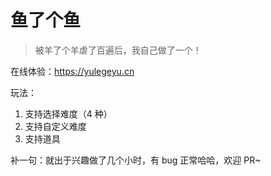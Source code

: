 # 鱼了个鱼

> 被羊了个羊虐了百遍后，我自己做了一个！

在线体验：https://yulegeyu.cn

玩法：

1. 支持选择难度（4 种）
2. 支持自定义难度
3. 支持道具

补一句：就出于兴趣做了几个小时，有 bug 正常哈哈，欢迎 PR~

